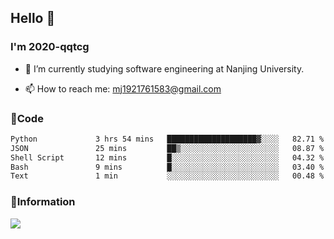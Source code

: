 ## Hello 👋


### I'm 2020-qqtcg

- 🔭 I’m currently studying software engineering at Nanjing University. 
<!-- - 🌱 I’m currently learning MLsys and -->
<!-- - 👯 I’m looking to collaborate on ... -->
<!-- - 🤔 I’m looking for help with ... -->
<!-- - 💬 Ask me about ... -->
- 📫 How to reach me: mj1921761583@gmail.com
<!-- - 😄 Pronouns: ... -->
<!-- - ⚡ Fun fact: ... -->

### 🌱Code
<!--START_SECTION:waka-->

```txt
Python             3 hrs 54 mins   ████████████████████▓░░░░   82.71 %
JSON               25 mins         ██▒░░░░░░░░░░░░░░░░░░░░░░   08.87 %
Shell Script       12 mins         █░░░░░░░░░░░░░░░░░░░░░░░░   04.32 %
Bash               9 mins          █░░░░░░░░░░░░░░░░░░░░░░░░   03.40 %
Text               1 min           ░░░░░░░░░░░░░░░░░░░░░░░░░   00.48 %
```

<!--END_SECTION:waka-->

### 💬Information
![](https://github-readme-stats.vercel.app/api?username=2020-qqtcg&theme=buefy&hide_border=false)


<!-- <div align="center"> <img src="https://github-readme-activity-graph.vercel.app/graph?username=2020-qqtcg&theme=minimal" /> </div> -->


